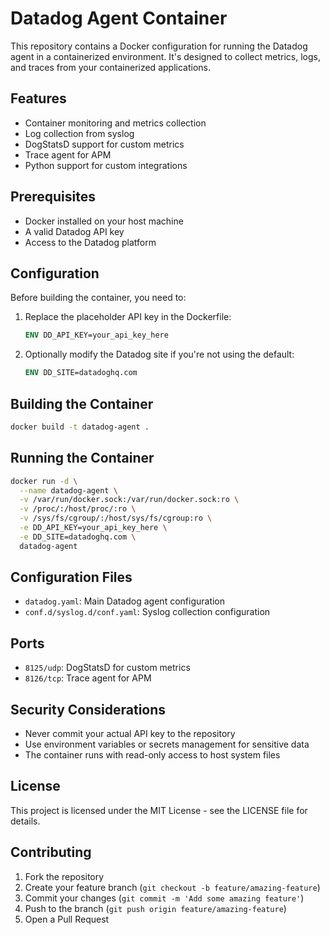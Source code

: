 # Datadog Agent Container

This repository contains a Docker configuration for running the Datadog agent in a containerized environment. It's designed to collect metrics, logs, and traces from your containerized applications.

## Features

- Container monitoring and metrics collection
- Log collection from syslog
- DogStatsD support for custom metrics
- Trace agent for APM
- Python support for custom integrations

## Prerequisites

- Docker installed on your host machine
- A valid Datadog API key
- Access to the Datadog platform

## Configuration

Before building the container, you need to:

1. Replace the placeholder API key in the Dockerfile:
   ```dockerfile
   ENV DD_API_KEY=your_api_key_here
   ```

2. Optionally modify the Datadog site if you're not using the default:
   ```dockerfile
   ENV DD_SITE=datadoghq.com
   ```

## Building the Container

```bash
docker build -t datadog-agent .
```

## Running the Container

```bash
docker run -d \
  --name datadog-agent \
  -v /var/run/docker.sock:/var/run/docker.sock:ro \
  -v /proc/:/host/proc/:ro \
  -v /sys/fs/cgroup/:/host/sys/fs/cgroup:ro \
  -e DD_API_KEY=your_api_key_here \
  -e DD_SITE=datadoghq.com \
  datadog-agent
```

## Configuration Files

- `datadog.yaml`: Main Datadog agent configuration
- `conf.d/syslog.d/conf.yaml`: Syslog collection configuration

## Ports

- `8125/udp`: DogStatsD for custom metrics
- `8126/tcp`: Trace agent for APM

## Security Considerations

- Never commit your actual API key to the repository
- Use environment variables or secrets management for sensitive data
- The container runs with read-only access to host system files

## License

This project is licensed under the MIT License - see the LICENSE file for details.

## Contributing

1. Fork the repository
2. Create your feature branch (`git checkout -b feature/amazing-feature`)
3. Commit your changes (`git commit -m 'Add some amazing feature'`)
4. Push to the branch (`git push origin feature/amazing-feature`)
5. Open a Pull Request 